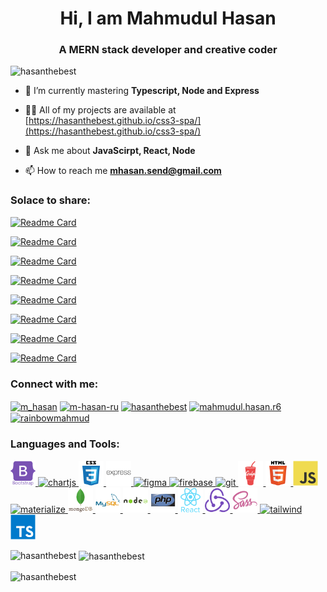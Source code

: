 <h1 align="center">Hi, I am Mahmudul Hasan</h1>
<h3 align="center">A MERN stack developer and creative coder</h3>

<p align="left"> <img src="https://komarev.com/ghpvc/?username=hasanthebest&label=Profile%20views&color=0e75b6&style=flat" alt="hasanthebest" /> </p>

- 🌱 I’m currently mastering **Typescript, Node and Express**

- 👨‍💻 All of my projects are available at [https://hasanthebest.github.io/css3-spa/](https://hasanthebest.github.io/css3-spa/)

- 💬 Ask me about **JavaScirpt, React, Node**

- 📫 How to reach me **mhasan.send@gmail.com**

<h3 align="left">Solace to share:</h3>

[![Readme Card](https://github-readme-stats.vercel.app/api/pin/?username=hasanTheBest&repo=al-quran-js&theme=vue-dark)](https://github.com/hasanTheBest/al-quran-js)

[![Readme Card](https://github-readme-stats.vercel.app/api/pin/?username=hasanTheBest&repo=try-recipes&theme=tokyonight )](https://github.com/hasanTheBest/try-recipes)

[![Readme Card](https://github-readme-stats.vercel.app/api/pin/?username=hasanTheBest&repo=css3-clock&theme=nightowl)](https://github.com/hasanTheBest/css3-clock)

[![Readme Card](https://github-readme-stats.vercel.app/api/pin/?username=hasanTheBest&repo=Al-Quran&theme=vue-dark)](https://github.com/hasanTheBest/Al-Quran)

[![Readme Card](https://github-readme-stats.vercel.app/api/pin/?username=hasanTheBest&repo=fruity-facts&theme=nightowl)](https://github.com/hasanTheBest/fruity-facts)


[![Readme Card](https://github-readme-stats.vercel.app/api/pin/?username=hasanTheBest&repo=read-alquran&theme=vue-dark)](https://github.com/hasanTheBest/read-alquran)

[![Readme Card](https://github-readme-stats.vercel.app/api/pin/?username=hasanTheBest&repo=js-wall-clock&theme=nightowl)](https://github.com/hasanTheBest/js-wall-clock)

[![Readme Card](https://github-readme-stats.vercel.app/api/pin/?username=hasanTheBest&repo=css3-spa&theme=nightowl)](https://github.com/hasanTheBest/css3-spa)

<h3 align="left">Connect with me:</h3>
<p align="left">
<a href="https://codepen.io/m_hasan" target="blank"><img align="center" src="https://raw.githubusercontent.com/rahuldkjain/github-profile-readme-generator/master/src/images/icons/Social/codepen.svg" alt="m_hasan" height="30" width="40" /></a>
<a href="https://linkedin.com/in/m-hasan-ru" target="blank"><img align="center" src="https://raw.githubusercontent.com/rahuldkjain/github-profile-readme-generator/master/src/images/icons/Social/linked-in-alt.svg" alt="m-hasan-ru" height="30" width="40" /></a>
<a href="https://codesandbox.com/hasanthebest" target="blank"><img align="center" src="https://raw.githubusercontent.com/rahuldkjain/github-profile-readme-generator/master/src/images/icons/Social/codesandbox.svg" alt="hasanthebest" height="30" width="40" /></a>
<a href="https://fb.com/mahmudul.hasan.r6" target="blank"><img align="center" src="https://raw.githubusercontent.com/rahuldkjain/github-profile-readme-generator/master/src/images/icons/Social/facebook.svg" alt="mahmudul.hasan.r6" height="30" width="40" /></a>
<a href="https://www.hackerrank.com/rainbowmahmud" target="blank"><img align="center" src="https://raw.githubusercontent.com/rahuldkjain/github-profile-readme-generator/master/src/images/icons/Social/hackerrank.svg" alt="rainbowmahmud" height="30" width="40" /></a>
</p>

<h3 align="left">Languages and Tools:</h3>
<p align="left"> <a href="https://getbootstrap.com" target="_blank" rel="noreferrer"> <img src="https://raw.githubusercontent.com/devicons/devicon/master/icons/bootstrap/bootstrap-plain-wordmark.svg" alt="bootstrap" width="40" height="40"/> </a> <a href="https://www.chartjs.org" target="_blank" rel="noreferrer"> <img src="https://www.chartjs.org/media/logo-title.svg" alt="chartjs" width="40" height="40"/> </a> <a href="https://www.w3schools.com/css/" target="_blank" rel="noreferrer"> <img src="https://raw.githubusercontent.com/devicons/devicon/master/icons/css3/css3-original-wordmark.svg" alt="css3" width="40" height="40"/> </a> <a href="https://expressjs.com" target="_blank" rel="noreferrer"> <img src="https://raw.githubusercontent.com/devicons/devicon/master/icons/express/express-original-wordmark.svg" alt="express" width="40" height="40"/> </a> <a href="https://www.figma.com/" target="_blank" rel="noreferrer"> <img src="https://www.vectorlogo.zone/logos/figma/figma-icon.svg" alt="figma" width="40" height="40"/> </a> <a href="https://firebase.google.com/" target="_blank" rel="noreferrer"> <img src="https://www.vectorlogo.zone/logos/firebase/firebase-icon.svg" alt="firebase" width="40" height="40"/> </a> <a href="https://git-scm.com/" target="_blank" rel="noreferrer"> <img src="https://www.vectorlogo.zone/logos/git-scm/git-scm-icon.svg" alt="git" width="40" height="40"/> </a> <a href="https://gulpjs.com" target="_blank" rel="noreferrer"> <img src="https://raw.githubusercontent.com/devicons/devicon/master/icons/gulp/gulp-plain.svg" alt="gulp" width="40" height="40"/> </a> <a href="https://www.w3.org/html/" target="_blank" rel="noreferrer"> <img src="https://raw.githubusercontent.com/devicons/devicon/master/icons/html5/html5-original-wordmark.svg" alt="html5" width="40" height="40"/> </a> <a href="https://developer.mozilla.org/en-US/docs/Web/JavaScript" target="_blank" rel="noreferrer"> <img src="https://raw.githubusercontent.com/devicons/devicon/master/icons/javascript/javascript-original.svg" alt="javascript" width="40" height="40"/> </a> <a href="https://materializecss.com/" target="_blank" rel="noreferrer"> <img src="https://raw.githubusercontent.com/prplx/svg-logos/5585531d45d294869c4eaab4d7cf2e9c167710a9/svg/materialize.svg" alt="materialize" width="40" height="40"/> </a> <a href="https://www.mongodb.com/" target="_blank" rel="noreferrer"> <img src="https://raw.githubusercontent.com/devicons/devicon/master/icons/mongodb/mongodb-original-wordmark.svg" alt="mongodb" width="40" height="40"/> </a> <a href="https://www.mysql.com/" target="_blank" rel="noreferrer"> <img src="https://raw.githubusercontent.com/devicons/devicon/master/icons/mysql/mysql-original-wordmark.svg" alt="mysql" width="40" height="40"/> </a> <a href="https://nodejs.org" target="_blank" rel="noreferrer"> <img src="https://raw.githubusercontent.com/devicons/devicon/master/icons/nodejs/nodejs-original-wordmark.svg" alt="nodejs" width="40" height="40"/> </a> <a href="https://www.php.net" target="_blank" rel="noreferrer"> <img src="https://raw.githubusercontent.com/devicons/devicon/master/icons/php/php-original.svg" alt="php" width="40" height="40"/> </a> <a href="https://reactjs.org/" target="_blank" rel="noreferrer"> <img src="https://raw.githubusercontent.com/devicons/devicon/master/icons/react/react-original-wordmark.svg" alt="react" width="40" height="40"/> </a> <a href="https://redux.js.org" target="_blank" rel="noreferrer"> <img src="https://raw.githubusercontent.com/devicons/devicon/master/icons/redux/redux-original.svg" alt="redux" width="40" height="40"/> </a> <a href="https://sass-lang.com" target="_blank" rel="noreferrer"> <img src="https://raw.githubusercontent.com/devicons/devicon/master/icons/sass/sass-original.svg" alt="sass" width="40" height="40"/> </a> <a href="https://tailwindcss.com/" target="_blank" rel="noreferrer"> <img src="https://www.vectorlogo.zone/logos/tailwindcss/tailwindcss-icon.svg" alt="tailwind" width="40" height="40"/> </a> <a href="https://www.typescriptlang.org/" target="_blank" rel="noreferrer"> <img src="https://raw.githubusercontent.com/devicons/devicon/master/icons/typescript/typescript-original.svg" alt="typescript" width="40" height="40"/> </a> </p>

<p><img align="left" src="https://github-readme-stats.vercel.app/api/top-langs?username=hasanthebest&show_icons=true&locale=en&theme=radical" alt="hasanthebest" /></p>

<p>&nbsp;<img align="center" src="https://github-readme-stats.vercel.app/api?username=hasanthebest&show_icons=true&locale=en&theme=tokyonight " alt="hasanthebest" /></p>

<p><img align="center" src="https://github-readme-streak-stats.herokuapp.com/?user=hasanthebest&" alt="hasanthebest" /></p>
